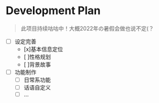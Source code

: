 # Development Plan

> 此项目持续咕咕中！大概2022年の暑假会做也说不定(？
- [ ] 设定完善
  - [x]基本信息定位
  - [ ]性格规划
  - [ ]背景故事
- [ ] 功能制作
  - [ ] 日常系功能
  - [ ] 话语自定义
  - [ ] ...
